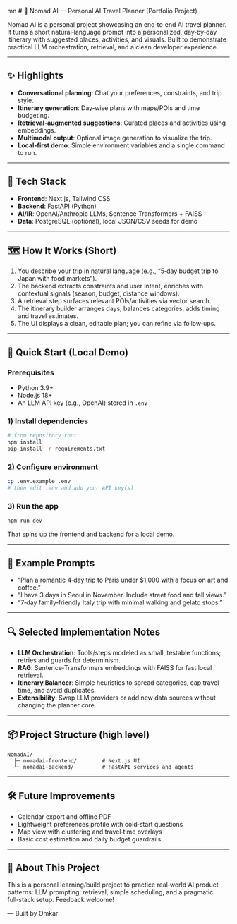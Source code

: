 mn # 🧭 Nomad AI — Personal AI Travel Planner (Portfolio Project)

Nomad AI is a personal project showcasing an end‑to‑end AI travel planner. It turns a short natural‑language prompt into a personalized, day‑by‑day itinerary with suggested places, activities, and visuals. Built to demonstrate practical LLM orchestration, retrieval, and a clean developer experience.

---

## ✨ Highlights
- **Conversational planning**: Chat your preferences, constraints, and trip style.
- **Itinerary generation**: Day‑wise plans with maps/POIs and time budgeting.
- **Retrieval‑augmented suggestions**: Curated places and activities using embeddings.
- **Multimodal output**: Optional image generation to visualize the trip.
- **Local‑first demo**: Simple environment variables and a single command to run.

---

## 🧰 Tech Stack
- **Frontend**: Next.js, Tailwind CSS
- **Backend**: FastAPI (Python)
- **AI/IR**: OpenAI/Anthropic LLMs, Sentence Transformers + FAISS
- **Data**: PostgreSQL (optional), local JSON/CSV seeds for demo

---

## 🗺️ How It Works (Short)
1. You describe your trip in natural language (e.g., “5‑day budget trip to Japan with food markets”).
2. The backend extracts constraints and user intent, enriches with contextual signals (season, budget, distance windows).
3. A retrieval step surfaces relevant POIs/activities via vector search.
4. The itinerary builder arranges days, balances categories, adds timing and travel estimates.
5. The UI displays a clean, editable plan; you can refine via follow‑ups.

---

## 🚀 Quick Start (Local Demo)

### Prerequisites
- Python 3.9+
- Node.js 18+
- An LLM API key (e.g., OpenAI) stored in `.env`

### 1) Install dependencies
```bash
# from repository root
npm install
pip install -r requirements.txt
```

### 2) Configure environment
```bash
cp .env.example .env
# then edit .env and add your API key(s)
```

### 3) Run the app
```bash
npm run dev
```

That spins up the frontend and backend for a local demo.

---

## 🧪 Example Prompts
- “Plan a romantic 4‑day trip to Paris under $1,000 with a focus on art and coffee.”
- “I have 3 days in Seoul in November. Include street food and fall views.”
- “7‑day family‑friendly Italy trip with minimal walking and gelato stops.”

---

## 🔍 Selected Implementation Notes
- **LLM Orchestration**: Tools/steps modeled as small, testable functions; retries and guards for determinism.
- **RAG**: Sentence‑Transformers embeddings with FAISS for fast local retrieval.
- **Itinerary Balancer**: Simple heuristics to spread categories, cap travel time, and avoid duplicates.
- **Extensibility**: Swap LLM providers or add new data sources without changing the planner core.

---

## 📦 Project Structure (high level)
```
NomadAI/
  ├─ nomadai-frontend/        # Next.js UI
  └─ nomadai-backend/         # FastAPI services and agents
```

---

## 🛠️ Future Improvements
- Calendar export and offline PDF
- Lightweight preferences profile with cold‑start questions
- Map view with clustering and travel‑time overlays
- Basic cost estimation and daily budget guardrails

---

## 👋 About This Project
This is a personal learning/build project to practice real‑world AI product patterns: LLM prompting, retrieval, simple scheduling, and a pragmatic full‑stack setup. Feedback welcome!

— Built by Omkar

